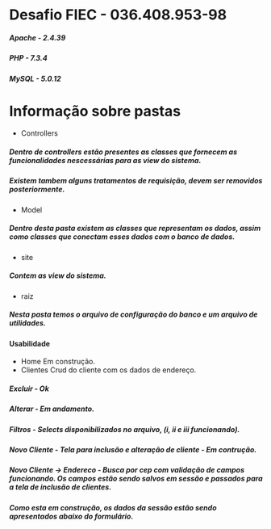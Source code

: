 # Desafio FIEC - 036.408.953-98

##### Apache - 2.4.39
##### PHP - 7.3.4
##### MySQL - 5.0.12

# Informação sobre pastas

- Controllers
##### Dentro de controllers estão presentes as classes que fornecem as funcionalidades nescessárias para as view do sistema.
##### Existem tambem alguns tratamentos de requisição, devem ser removidos posteriormente.
- Model
##### Dentro desta pasta existem as classes que representam os dados, assim como classes que conectam esses dados com o banco de dados.
- site
##### Contem as view do sistema.
- raiz
##### Nesta pasta temos o arquivo de configuração do banco e um arquivo de utilidades.

#### Usabilidade
- Home
Em construção.
- Clientes
Crud do cliente com os dados de endereço.
##### Excluir - Ok
##### Alterar - Em andamento.
##### Filtros - Selects disponibilizados no arquivo, (i, ii e iii funcionando).
##### Novo Cliente - Tela para inclusão e alteração de cliente - Em contrução.
##### Novo Cliente -> Endereco - Busca por cep com validação de campos funcionando. Os campos estão sendo salvos em sessão e passados para a tela de inclusão de clientes.
##### Como esta em construção, os dados da sessão estão sendo apresentados abaixo do formulário.
